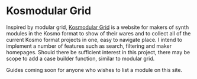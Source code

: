 # Kosmodular Grid

Inspired by modular grid, [Kosmodular Grid](http://www.kosmodulargrid.com/) is a website for makers of synth modules in the Kosmo format to show of their wares and to collect all of the current Kosmo format projects in one, easy to navigate place. I intend to implement a number of features such as search, filtering and maker homepages. Should there be sufficient interest in this project, there may be scope to add a case builder function, similar to modular grid. 

Guides coming soon for anyone who wishes to list a module on this site. 
